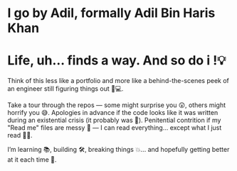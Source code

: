 # I go by Adil, formally Adil Bin Haris Khan
# Life, uh… finds a way. And so do i !💡

Think of this less like a portfolio and more like a behind-the-scenes peek of an engineer still figuring things out 🔧💻.

Take a tour through the repos — some might surprise you 😲, others might horrify you 😅. Apologies in advance if the code looks like it was written during an existential crisis (it probably was 😬).
Penitential contrition if my "Read me" files are messy 🙏 — I can read everything… except what I just read 🤷‍♂️.

I’m learning 📚, building 🛠️, breaking things 💥… and hopefully getting better at it each time 🚀.

